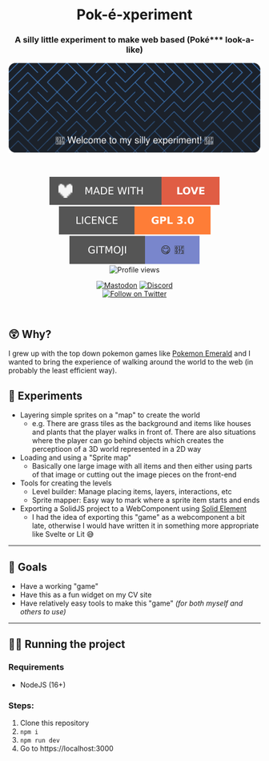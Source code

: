 <div align="center">
  
  # Pok-é-xperiment
  ### A silly little experiment to make web based (Poké*** look-a-like)  
  ![header](https://raw.githubusercontent.com/Khaoz-Topsy/Poke-xperiment/main/.github/header.svg?raw=true)
  
  <br />
  
  ![madeWithLove](https://raw.githubusercontent.com/Khaoz-Topsy/Khaoz-Topsy/master/.github/made-with-love.svg)
  [![licence](https://raw.githubusercontent.com/Khaoz-Topsy/Khaoz-Topsy/master/.github/licence-badge.svg)](https://github.com/AssistantDKM/.github/blob/main/LICENCE.md)
  [![gitmoji](https://raw.githubusercontent.com/Khaoz-Topsy/Khaoz-Topsy/master/.github/gitmoji.svg?raw=true)](https://gitmoji.dev)<br />
  ![Profile views](https://komarev.com/ghpvc/?username=Khaoz-Topsy&color=green&style=for-the-badge)

  [![Mastodon](https://img.shields.io/mastodon/follow/109315859662532146?color=%2300ff00&domain=https%3A%2F%2Fnomanssky.social&style=for-the-badge&logo=mastodon)][mastodon]
  [![Discord](https://img.shields.io/discord/625007826913198080?style=for-the-badge&label=Chat%20on%20Discord&logo=discord)][discord]<br />
  [![Follow on Twitter](https://img.shields.io/badge/follow-%40AssistantNMS-1d9bf0?logo=twitter&style=for-the-badge)][assistantnmsTwitter]<br />
  
  <br /> 
</div>
 
## 😲 Why?

I grew up with the top down pokemon games like [Pokemon Emerald](https://bulbapedia.bulbagarden.net/wiki/Pokémon_Emerald_Version) and I wanted to bring the experience of walking around the world to the web (in probably the least efficient way).

## 🧪 Experiments

- Layering simple sprites on a "map" to create the world
  - e.g. There are grass tiles as the background and items like houses and plants that the player walks in front of. There are also situations where the player can go behind objects which creates the perceptioon of a 3D world represented in a 2D way
- Loading and using a "Sprite map"
  - Basically one large image with all items and then either using parts of that image or cutting out the image pieces on the front-end
- Tools for creating the levels
  - Level builder: Manage placing items, layers, interactions, etc
  - Sprite mapper: Easy way to mark where a sprite item starts and ends
- Exporting a SolidJS project to a WebComponent using [Solid Element](https://www.npmjs.com/package/solid-element)
  - I had the idea of exporting this "game" as a webcomponent a bit late, otherwise I would have written it in something more appropriate like Svelte or Lit 😅

---

## 🥅 Goals

- Have a working "game"
- Have this as a fun widget on my CV site
- Have relatively easy tools to make this "game" _(for both myself and others to use)_

---

## 🏃‍♂️ Running the project
  
### Requirements
- NodeJS (16+)

### Steps:
1. Clone this repository
2. `npm i`
3. `npm run dev`
4. Go to https://localhost:3000


<!-- Links used in the page -->

[kurtGithub]: https://github.com/Khaoz-Topsy?ref=Ass[[](https://github.com/AssistantDKM/.github/blob/main)](https://github.com/AssistantDKM/.github/blob/main)Github
[assistantAppsTools]: https://tools.assistantapps.com?ref=AssistantDKMGithub
[website]: https://assistantapps.com/dkm?ref=AssistantDKMGithub
[webapp]: https://dinkum.assistantapps.com?ref=AssistantDKMGithub
[assistantnmsTwitter]: https://twitter.com/AssistantNMS?ref=AssistantDKMGithub
[discord]: https://assistantapps.com/discord?ref=AssistantDKMGithub
[mastodon]: https://nomanssky.social/@assistantnms?ref=AssistantDKMGithub
[nmscd]: https://github.com/NMSCD?ref=AssistantDKMGithub

<!-- Other -->
[mbincompiler]: https://github.com/monkeyman192/MBINCompiler
[flutter]: https://docs.flutter.dev/get-started/install
[androidStudio]: https://developer.android.com/studio
[codeMagic]: https://codemagic.io

